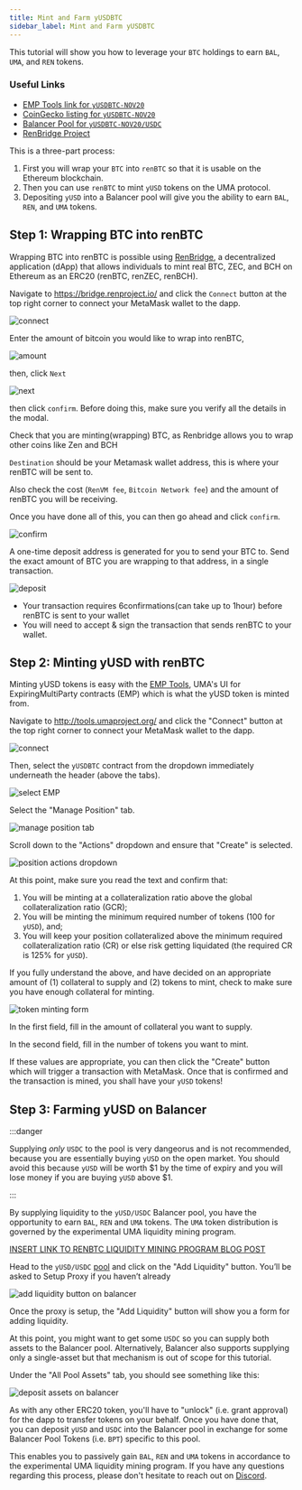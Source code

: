 ```yaml
---
title: Mint and Farm yUSDBTC
sidebar_label: Mint and Farm yUSDBTC
---
```


This tutorial will show you how to leverage your `BTC` holdings to earn `BAL`,
`UMA`, and `REN` tokens.

### Useful Links

- [EMP Tools link for `yUSDBTC-NOV20`](https://tools.umaproject.org/)
- [CoinGecko listing for `yUSDBTC-NOV20`](https://tools.umaproject.org/)
- [Balancer Pool for `yUSDBTC-NOV20/USDC`](https://tools.umaproject.org/)
- [RenBridge Project](https://bridge.renproject.io/)

This is a three-part process:

1. First you will wrap your `BTC` into `renBTC` so that it is usable on the
   Ethereum blockchain.
2. Then you can use `renBTC` to mint `yUSD` tokens on the UMA protocol.
3. Depositing `yUSD` into a Balancer pool will give you the ability to earn
   `BAL`, `REN`, and `UMA` tokens.

## Step 1: Wrapping BTC into renBTC

Wrapping BTC into renBTC is possible using [RenBridge](https://bridge.renproject.io/), a decentralized application (dApp) that allows individuals to mint real BTC, ZEC, and BCH on Ethereum as an ERC20 (renBTC, renZEC, renBCH).

Navigate to https://bridge.renproject.io/ and click the `Connect` button at the top right corner to connect your MetaMask wallet to the dapp.

![connect](static/docs/tutorials/renbtc_connectmetamask.png)

Enter the amount of bitcoin you would like to wrap into renBTC,

![amount](static/docs/tutorials/renBTC_enteramount.png)

then, click `Next` 

![next](static/docs/tutorials/renBTC_next.png)

then click `confirm`. Before doing this, make sure you verify all the details in the modal.

Check that you are minting(wrapping) BTC, as Renbridge allows you to wrap other coins like Zen and BCH

`Destination` should be your Metamask wallet address, this is where your renBTC will be sent to.

Also check the cost (`RenVM fee`, `Bitcoin Network fee`) and the amount of renBTC you will be receiving.

Once you have done all of this, you can then go ahead and click `confirm`.

![confirm](static/docs/tutorials/renBTC_confirm.png)

A one-time deposit address is generated for you to send your BTC to. Send the exact amount of BTC you are wrapping to that address, in a single transaction.

![deposit](static/docs/tutorials/renBTC_deposit.png)

* Your transaction requires 6confirmations(can take up to 1hour) before renBTC is sent to your wallet 
* You will need to accept & sign the transaction that sends renBTC to your wallet.



## Step 2: Minting yUSD with renBTC

Minting yUSD tokens is easy with the [EMP Tools](http://tools.umaproject.org/),
UMA's UI for ExpiringMultiParty contracts (EMP) which is what the yUSD token is
minted from.

Navigate to http://tools.umaproject.org/ and click the "Connect" button at the
top right corner to connect your MetaMask wallet to the dapp.

![connect](/docs/tutorials/emp_connect.png)

Then, select the `yUSDBTC` contract from the dropdown immediately underneath the
header (above the tabs).

![select EMP](/docs/tutorials/emp_select.png)

Select the "Manage Position" tab.

![manage position tab](/docs/tutorials/emp_manage-position.png)

Scroll down to the "Actions" dropdown and ensure that "Create" is selected.

![position actions dropdown](/docs/tutorials/emp_actions.png)

At this point, make sure you read the text and confirm that:

1. You will be minting at a collateralization ratio above the global
   collateralization ratio (GCR);
2. You will be minting the minimum required number of tokens (100 for `yUSD`),
   and;
3. You will keep your position collateralized above the minimum required
   collateralization ratio (CR) or else risk getting liquidated (the required CR
   is 125% for `yUSD`).

If you fully understand the above, and have decided on an appropriate amount of
(1) collateral to supply and (2) tokens to mint, check to make sure you have
enough collateral for minting.

![token minting form](/docs/tutorials/emp_form.png)

In the first field, fill in the amount of collateral you want to supply.

In the second field, fill in the number of tokens you want to mint.

If these values are appropriate, you can then click the "Create" button which
will trigger a transaction with MetaMask. Once that is confirmed and the
transaction is mined, you shall have your `yUSD` tokens!

## Step 3: Farming yUSD on Balancer

:::danger

Supplying _only_ `USDC` to the pool is very dangeorus and is not recommended,
because you are essentially buying `yUSD` on the open market. You should avoid
this because `yUSD` will be worth
$1 by the time of expiry and you will lose
money if you are buying `yUSD` above $1.

:::

By supplying liquidity to the `yUSD/USDC` Balancer pool, you have the
opportunity to earn `BAL`, `REN` and `UMA` tokens. The `UMA` token distribution
is governed by the experimental UMA liquidity mining program.

[INSERT LINK TO RENBTC LIQUIDITY MINING PROGRAM BLOG POST](https://tools.umaproject.org/)

Head to the `yUSD/USDC` [pool]() and click on the "Add Liquidity" button. You’ll
be asked to Setup Proxy if you haven’t already

![add liquidity button on balancer](/docs/tutorials/bal_add-liquidity.png)

Once the proxy is setup, the "Add Liquidity" button will show you a form for
adding liquidity.

At this point, you might want to get some `USDC` so you can supply both assets
to the Balancer pool. Alternatively, Balancer also supports supplying only a
single-asset but that mechanism is out of scope for this tutorial.

Under the "All Pool Assets" tab, you should see something like this:

![deposit assets on balancer](/docs/tutorials/bal_deposit.png)

As with any other ERC20 token, you'll have to "unlock" (i.e. grant approval) for
the dapp to transfer tokens on your behalf. Once you have done that, you can
deposit `yUSD` and `USDC` into the Balancer pool in exchange for some Balancer
Pool Tokens (i.e. `BPT`) specific to this pool.

This enables you to passively gain `BAL`, `REN` and `UMA` tokens in accordance
to the experimental UMA liquidity mining program. If you have any questions
regarding this process, please don't hesitate to reach out on
[Discord](https://discord.umaproject.org/).
